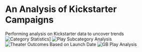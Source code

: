# An Analysis of Kickstarter Campaigns
Performing analysis on Kickstarter data to uncover trends
![Category Statistics](https://user-images.githubusercontent.com/109913335/185797117-8674986c-adb5-4f20-bb32-32a14d0b56ef.png)]
![Play Subcategory Analysis](https://user-images.githubusercontent.com/109913335/185797537-d82f391f-862d-43fc-ae88-1a27bfa3493e.png)
![Theater Outcomes Based on Launch Date](https://user-images.githubusercontent.com/109913335/185797543-617e1ecf-1fd0-4986-b8c3-7a7288a75a2c.png)
![GB Play Analysis](https://user-images.githubusercontent.com/109913335/185797547-32f904bf-b565-477f-bf30-8ed4bb7df8b4.png)

